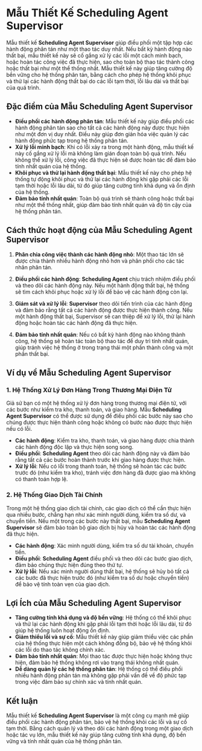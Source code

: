 # Mẫu Thiết Kế Scheduling Agent Supervisor

Mẫu thiết kế **Scheduling Agent Supervisor** giúp điều phối một tập hợp các hành động phân tán như một thao tác duy nhất. Nếu bất kỳ hành động nào thất bại, mẫu thiết kế này sẽ cố gắng xử lý các lỗi một cách minh bạch, hoặc hoàn tác công việc đã thực hiện, sao cho toàn bộ thao tác thành công hoặc thất bại như một thể thống nhất. Mẫu thiết kế này giúp tăng cường độ bền vững cho hệ thống phân tán, bằng cách cho phép hệ thống khôi phục và thử lại các hành động thất bại do các lỗi tạm thời, lỗi lâu dài và thất bại của quá trình.

## Đặc điểm của Mẫu Scheduling Agent Supervisor

- **Điều phối các hành động phân tán**: Mẫu thiết kế này giúp điều phối các hành động phân tán sao cho tất cả các hành động này được thực hiện như một đơn vị duy nhất. Điều này giúp đơn giản hóa việc quản lý các hành động phức tạp trong hệ thống phân tán.
- **Xử lý lỗi minh bạch**: Khi có lỗi xảy ra trong một hành động, mẫu thiết kế này cố gắng xử lý lỗi mà không làm gián đoạn toàn bộ quá trình. Nếu không thể xử lý lỗi, công việc đã thực hiện sẽ được hoàn tác để đảm bảo tính nhất quán của hệ thống.
- **Khôi phục và thử lại hành động thất bại**: Mẫu thiết kế này cho phép hệ thống tự động khôi phục và thử lại các hành động khi gặp phải các lỗi tạm thời hoặc lỗi lâu dài, từ đó giúp tăng cường tính khả dụng và ổn định của hệ thống.
- **Đảm bảo tính nhất quán**: Toàn bộ quá trình sẽ thành công hoặc thất bại như một thể thống nhất, giúp đảm bảo tính nhất quán và độ tin cậy của hệ thống phân tán.

## Cách thức hoạt động của Mẫu Scheduling Agent Supervisor

1. **Phân chia công việc thành các hành động nhỏ**: Một thao tác lớn sẽ được chia thành nhiều hành động nhỏ hơn và phân phối cho các tác nhân phân tán.
   
2. **Điều phối các hành động**: **Scheduling Agent** chịu trách nhiệm điều phối và theo dõi các hành động này. Nếu một hành động thất bại, hệ thống sẽ tìm cách khôi phục hoặc xử lý lỗi để bảo vệ các hành động còn lại.

3. **Giám sát và xử lý lỗi**: **Supervisor** theo dõi tiến trình của các hành động và đảm bảo rằng tất cả các hành động được thực hiện thành công. Nếu một hành động thất bại, Supervisor sẽ can thiệp để xử lý lỗi, thử lại hành động hoặc hoàn tác các hành động đã thực hiện.

4. **Đảm bảo tính nhất quán**: Nếu có bất kỳ hành động nào không thành công, hệ thống sẽ hoàn tác toàn bộ thao tác để duy trì tính nhất quán, giúp tránh việc hệ thống ở trong trạng thái một phần thành công và một phần thất bại.

## Ví dụ về Mẫu Scheduling Agent Supervisor

### 1. Hệ Thống Xử Lý Đơn Hàng Trong Thương Mại Điện Tử

Giả sử bạn có một hệ thống xử lý đơn hàng trong thương mại điện tử, với các bước như kiểm tra kho, thanh toán, và giao hàng. Mẫu **Scheduling Agent Supervisor** có thể được sử dụng để điều phối các bước này sao cho chúng được thực hiện thành công hoặc không có bước nào được thực hiện nếu có lỗi.

- **Các hành động**: Kiểm tra kho, thanh toán, và giao hàng được chia thành các hành động độc lập và thực hiện song song.
- **Điều phối**: **Scheduling Agent** theo dõi các hành động này và đảm bảo rằng tất cả các bước hoàn thành trước khi giao hàng được thực hiện.
- **Xử lý lỗi**: Nếu có lỗi trong thanh toán, hệ thống sẽ hoàn tác các bước trước đó (như kiểm tra kho), tránh việc đơn hàng đã được giao mà không có thanh toán hợp lệ.

### 2. Hệ Thống Giao Dịch Tài Chính

Trong một hệ thống giao dịch tài chính, các giao dịch có thể cần thực hiện qua nhiều bước, chẳng hạn như xác minh người dùng, kiểm tra số dư, và chuyển tiền. Nếu một trong các bước này thất bại, mẫu **Scheduling Agent Supervisor** sẽ đảm bảo toàn bộ giao dịch bị hủy và hoàn tác các hành động đã thực hiện.

- **Các hành động**: Xác minh người dùng, kiểm tra số dư tài khoản, chuyển tiền.
- **Điều phối**: **Scheduling Agent** điều phối và theo dõi các bước giao dịch, đảm bảo chúng thực hiện đúng theo thứ tự.
- **Xử lý lỗi**: Nếu xác minh người dùng thất bại, hệ thống sẽ hủy bỏ tất cả các bước đã thực hiện trước đó (như kiểm tra số dư hoặc chuyển tiền) để bảo vệ tính toàn vẹn của giao dịch.

## Lợi Ích của Mẫu Scheduling Agent Supervisor

- **Tăng cường tính khả dụng và độ bền vững**: Hệ thống có thể khôi phục và thử lại các hành động khi gặp phải lỗi tạm thời hoặc lỗi lâu dài, từ đó giúp hệ thống luôn hoạt động ổn định.
- **Giảm thiểu lỗi và sự cố**: Mẫu thiết kế này giúp giảm thiểu việc các phần của hệ thống thực hiện một cách không đồng bộ, bảo vệ hệ thống khỏi các lỗi do thao tác không chính xác.
- **Đảm bảo tính nhất quán**: Mọi thao tác được thực hiện hoặc không thực hiện, đảm bảo hệ thống không rơi vào trạng thái không nhất quán.
- **Dễ dàng quản lý các hệ thống phân tán**: Hệ thống có thể điều phối nhiều hành động phân tán mà không gặp phải vấn đề về độ phức tạp trong việc đảm bảo sự chính xác và tính nhất quán.

## Kết luận

Mẫu thiết kế **Scheduling Agent Supervisor** là một công cụ mạnh mẽ giúp điều phối các hành động phân tán, bảo vệ hệ thống khỏi các lỗi và sự cố tạm thời. Bằng cách quản lý và theo dõi các hành động trong một giao dịch hoặc tác vụ lớn, mẫu thiết kế này giúp tăng cường tính khả dụng, độ bền vững và tính nhất quán của hệ thống phân tán.